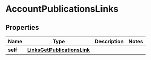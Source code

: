 
# AccountPublicationsLinks

## Properties
Name | Type | Description | Notes
------------ | ------------- | ------------- | -------------
**self** | [**LinksGetPublicationsLink**](LinksGetPublicationsLink.md) |  | 



